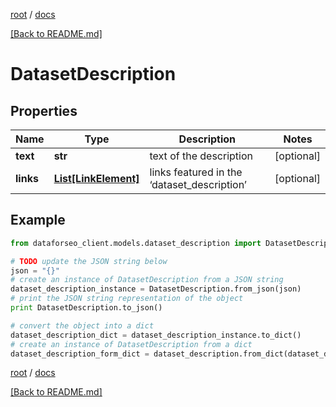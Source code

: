[root](./../ "root") / [docs](./ "docs")

[[Back to README.md]](./../README.md "[Back to README.md]")

# DatasetDescription

## Properties

Name | Type | Description | Notes
------------ | ------------- | ------------- | -------------
**text** | **str** | text of the description | [optional]
**links** | [**List[LinkElement]**](LinkElement.md) | links featured in the ‘dataset_description’ | [optional]

## Example

```python
from dataforseo_client.models.dataset_description import DatasetDescription

# TODO update the JSON string below
json = "{}"
# create an instance of DatasetDescription from a JSON string
dataset_description_instance = DatasetDescription.from_json(json)
# print the JSON string representation of the object
print DatasetDescription.to_json()

# convert the object into a dict
dataset_description_dict = dataset_description_instance.to_dict()
# create an instance of DatasetDescription from a dict
dataset_description_form_dict = dataset_description.from_dict(dataset_description_dict)
```

  

[root](./../ "root") / [docs](./ "docs")

[[Back to README.md]](./../README.md "[Back to README.md]")